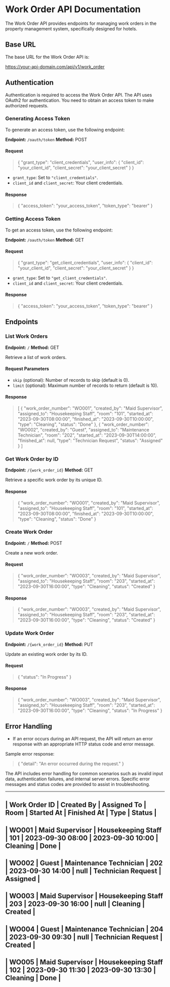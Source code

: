 
# Work Order API Documentation

The Work Order API provides endpoints for managing work orders in the property management system, specifically designed for hotels.

## Base URL

The base URL for the Work Order API is:

https://your-api-domain.com/api/v1/work_order

## Authentication

Authentication is required to access the Work Order API. The API uses OAuth2 for authentication. You need to obtain an access token to make authorized requests.

### Generating Access Token

To generate an access token, use the following endpoint:

**Endpoint:** `/oauth/token` **Method:** POST

#### Request

> {   "grant_type": "client_credentials",   "user_info": {
>     "client_id": "your_client_id",
>     "client_secret": "your_client_secret"   } }

-   `grant_type`: Set to `"client_credentials"`.
-   `client_id` and `client_secret`: Your client credentials.

#### Response

> {   "access_token": "your_access_token",   "token_type": "bearer" }

### Getting Access Token

To get an access token, use the following endpoint:

**Endpoint:** `/oauth/token` **Method:** GET

#### Request

> {   "grant_type": "get_client_credentials",   "user_info": {
>     "client_id": "your_client_id",
>     "client_secret": "your_client_secret"   } }

-   `grant_type`: Set to `"get_client_credentials"`.
-   `client_id` and `client_secret`: Your client credentials.

#### Response

> {   "access_token": "your_access_token",   "token_type": "bearer" }

## Endpoints

### List Work Orders

**Endpoint:** `/` **Method:** GET

Retrieve a list of work orders.

#### Request Parameters

-   `skip` (optional): Number of records to skip (default is 0).
-   `limit` (optional): Maximum number of records to return (default is 10).

#### Response

> [   {
>     "work_order_number": "WO001",
>     "created_by": "Maid Supervisor",
>     "assigned_to": "Housekeeping Staff",
>     "room": "101",
>     "started_at": "2023-09-30T08:00:00",
>     "finished_at": "2023-09-30T10:00:00",
>     "type": "Cleaning",
>     "status": "Done"   },   {
>     "work_order_number": "WO002",
>     "created_by": "Guest",
>     "assigned_to": "Maintenance Technician",
>     "room": "202",
>     "started_at": "2023-09-30T14:00:00",
>     "finished_at": null,
>     "type": "Technician Request",
>     "status": "Assigned"   } ]

### Get Work Order by ID

**Endpoint:** `/{work_order_id}` **Method:** GET

Retrieve a specific work order by its unique ID.

#### Response

> {   "work_order_number": "WO001",   "created_by": "Maid Supervisor",  
> "assigned_to": "Housekeeping Staff",   "room": "101",   "started_at":
> "2023-09-30T08:00:00",   "finished_at": "2023-09-30T10:00:00",  
> "type": "Cleaning",   "status": "Done" }

### Create Work Order

**Endpoint:** `/` **Method:** POST

Create a new work order.

#### Request

> {   "work_order_number": "WO003",   "created_by": "Maid Supervisor",  
> "assigned_to": "Housekeeping Staff",   "room": "203",   "started_at":
> "2023-09-30T16:00:00",   "type": "Cleaning",   "status": "Created" }

#### Response

> {   "work_order_number": "WO003",   "created_by": "Maid Supervisor",  
> "assigned_to": "Housekeeping Staff",   "room": "203",   "started_at":
> "2023-09-30T16:00:00",   "type": "Cleaning",   "status": "Created" }

### Update Work Order

**Endpoint:** `/{work_order_id}` **Method:** PUT

Update an existing work order by its ID.

#### Request

> {   "status": "In Progress" }

#### Response

> {   "work_order_number": "WO003",   "created_by": "Maid Supervisor",  
> "assigned_to": "Housekeeping Staff",   "room": "203",   "started_at":
> "2023-09-30T16:00:00",   "type": "Cleaning",   "status": "In Progress"
> }

## Error Handling

-   If an error occurs during an API request, the API will return an error response with an appropriate HTTP status code and error message.

Sample error response:

> {   "detail": "An error occurred during the request." }

The API includes error handling for common scenarios such as invalid input data, authentication failures, and internal server errors. Specific error messages and status codes are provided to assist in troubleshooting.

-------------------------------------------------------------------------
| Work Order ID | Created By    | Assigned To     | Room | Started At       | Finished At      | Type            | Status     |
-------------------------------------------------------------------------
| WO001         | Maid Supervisor | Housekeeping Staff | 101  | 2023-09-30 08:00 | 2023-09-30 10:00 | Cleaning         | Done       |
-------------------------------------------------------------------------
| WO002         | Guest          | Maintenance Technician | 202 | 2023-09-30 14:00 | null             | Technician Request | Assigned   |
-------------------------------------------------------------------------
| WO003         | Maid Supervisor | Housekeeping Staff | 203  | 2023-09-30 16:00 | null             | Cleaning         | Created    |
-------------------------------------------------------------------------
| WO004         | Guest          | Maintenance Technician | 204 | 2023-09-30 09:30 | null             | Technician Request | Created    |
-------------------------------------------------------------------------
| WO005         | Maid Supervisor | Housekeeping Staff | 102  | 2023-09-30 11:30 | 2023-09-30 13:30 | Cleaning         | Done       |
-------------------------------------------------------------------------
